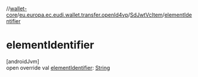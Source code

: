 //[wallet-core](../../../index.md)/[eu.europa.ec.eudi.wallet.transfer.openId4vp](../index.md)/[SdJwtVcItem](index.md)/[elementIdentifier](element-identifier.md)

# elementIdentifier

[androidJvm]\
open override
val [elementIdentifier](element-identifier.md): [String](https://kotlinlang.org/api/latest/jvm/stdlib/kotlin/-string/index.html)
